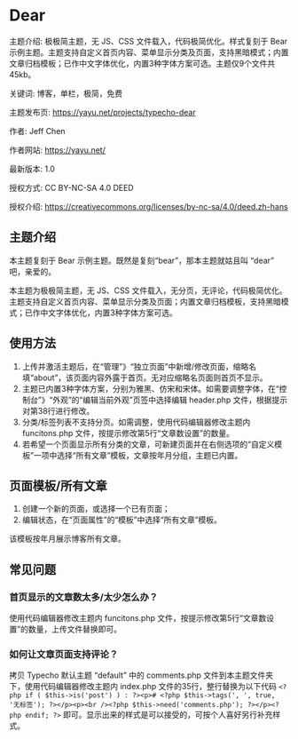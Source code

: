 # Dear

主题介绍: 极极简主题，无 JS、CSS 文件载入，代码极简优化。样式复刻于 Bear 示例主题。主题支持自定义首页内容、菜单显示分类及页面，支持黑暗模式；内置文章归档模板；已作中文字体优化，内置3种字体方案可选。主题仅9个文件共45kb。

关键词: 博客，单栏，极简，免费

主题发布页: https://yayu.net/projects/typecho-dear

作者: Jeff Chen

作者网站: https://yayu.net/

最新版本: 1.0

授权方式: CC BY-NC-SA 4.0 DEED

授权介绍: https://creativecommons.org/licenses/by-nc-sa/4.0/deed.zh-hans


## 主题介绍

本主题复刻于 Bear 示例主题。既然是复刻“bear”，那本主题就姑且叫 “dear” 吧，亲爱的。

本主题为极极简主题，无 JS、CSS 文件载入，无分页，无评论，代码极简优化。主题支持自定义首页内容、菜单显示分类及页面；内置文章归档模板，支持黑暗模式；已作中文字体优化，内置3种字体方案可选。


## 使用方法

1. 上传并激活主题后，在“管理”》“独立页面”中新增/修改页面，缩略名填“about”，该页面内容外露于首页。无对应缩略名页面则首页不显示。
2. 主题已内置3种字体方案，分别为雅黑、仿宋和宋体。如需要调整字体，在“控制台”》“外观”的“编辑当前外观”页签中选择编辑 header.php 文件，根据提示对第38行进行修改。
3. 分类/标签列表不支持分页。如需调整，使用代码编辑器修改主题内 funcitons.php 文件，按提示修改第5行“文章数设置”的数量。
4. 若希望一个页面显示所有分类的文章，可新建页面并在右侧选项的“自定义模板”一项中选择“所有文章”模板，文章按年月分组，主题已内置。


## 页面模板/所有文章

1. 创建一个新的页面，或选择一个已有页面；
2. 编辑状态，在“页面属性”的“模板”中选择“所有文章”模板。

该模板按年月展示博客所有文章。


## 常见问题

### 首页显示的文章数太多/太少怎么办？

使用代码编辑器修改主题内 funcitons.php 文件，按提示修改第5行“文章数设置”的数量，上传文件替换即可。

### 如何让文章页面支持评论？

拷贝 Typecho 默认主题 “default” 中的 comments.php 文件到本主题文件夹下，使用代码编辑器修改主题内 index.php 文件的35行，整行替换为以下代码 ```<?php if ( $this->is('post') ) : ?><p># <?php $this->tags(', ', true, '无标签'); ?></p><p><br /><?php $this->need('comments.php'); ?></p><?php endif; ?>``` 即可。显示出来的样式是可以接受的，可按个人喜好另行补充样式。
